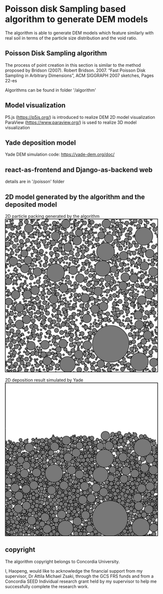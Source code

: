# Poisson disk Sampling based algorithm to generate DEM models

The algorithm is able to generate DEM models which feature similarly with real soil in terms of
the particle size distribution and the void ratio.

## Poisson Disk Sampling algorithm

The process of point creation in this section is similar to the method proposed by Bridson (2007).
Robert Bridson. 2007. “Fast Poisson Disk Sampling in Arbitrary Dimensions”, ACM SIGGRAPH 2007 sketches, Pages 22-es

Algorithms can be found in folder '/algorithm'

## Model visualization

P5.js (https://p5js.org/) is introduced to realize DEM 2D model visualization
ParaView (https://www.paraview.org/) is used to realize 3D model visualization

## Yade deposition model

Yade DEM simulation code: https://yade-dem.org/doc/

## react-as-frontend and Django-as-backend web

details are in '/poisson' folder

## 2D model generated by the algorithm and the deposited model

2D particle packing generated by the algorithm
!["icon"](https://github.com/HaopengSun/Poisson-disk-sampling-based-algorithm/blob/master/algorithm/pic/2d-model.png)

2D deposition result simulated by Yade
![:icon](https://github.com/HaopengSun/Poisson-disk-sampling-based-algorithm/blob/master/algorithm/pic/Yade-deposition.jpg)

## copyright

The algorithm copyright belongs to Concordia University.

I, Haopeng, would like to acknowledge the financial support from my supervisor, Dr Attila Michael Zsaki,
through the GCS FRS funds and from a Concordia SEED Individual research grant held by my supervisor to help
me successfully complete the research work.
